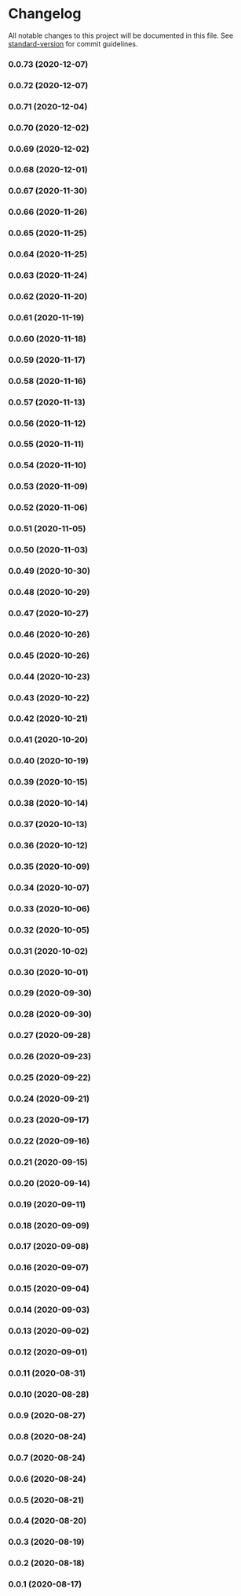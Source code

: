 # Changelog

All notable changes to this project will be documented in this file. See [standard-version](https://github.com/conventional-changelog/standard-version) for commit guidelines.

### 0.0.73 (2020-12-07)

### 0.0.72 (2020-12-07)

### 0.0.71 (2020-12-04)

### 0.0.70 (2020-12-02)

### 0.0.69 (2020-12-02)

### 0.0.68 (2020-12-01)

### 0.0.67 (2020-11-30)

### 0.0.66 (2020-11-26)

### 0.0.65 (2020-11-25)

### 0.0.64 (2020-11-25)

### 0.0.63 (2020-11-24)

### 0.0.62 (2020-11-20)

### 0.0.61 (2020-11-19)

### 0.0.60 (2020-11-18)

### 0.0.59 (2020-11-17)

### 0.0.58 (2020-11-16)

### 0.0.57 (2020-11-13)

### 0.0.56 (2020-11-12)

### 0.0.55 (2020-11-11)

### 0.0.54 (2020-11-10)

### 0.0.53 (2020-11-09)

### 0.0.52 (2020-11-06)

### 0.0.51 (2020-11-05)

### 0.0.50 (2020-11-03)

### 0.0.49 (2020-10-30)

### 0.0.48 (2020-10-29)

### 0.0.47 (2020-10-27)

### 0.0.46 (2020-10-26)

### 0.0.45 (2020-10-26)

### 0.0.44 (2020-10-23)

### 0.0.43 (2020-10-22)

### 0.0.42 (2020-10-21)

### 0.0.41 (2020-10-20)

### 0.0.40 (2020-10-19)

### 0.0.39 (2020-10-15)

### 0.0.38 (2020-10-14)

### 0.0.37 (2020-10-13)

### 0.0.36 (2020-10-12)

### 0.0.35 (2020-10-09)

### 0.0.34 (2020-10-07)

### 0.0.33 (2020-10-06)

### 0.0.32 (2020-10-05)

### 0.0.31 (2020-10-02)

### 0.0.30 (2020-10-01)

### 0.0.29 (2020-09-30)

### 0.0.28 (2020-09-30)

### 0.0.27 (2020-09-28)

### 0.0.26 (2020-09-23)

### 0.0.25 (2020-09-22)

### 0.0.24 (2020-09-21)

### 0.0.23 (2020-09-17)

### 0.0.22 (2020-09-16)

### 0.0.21 (2020-09-15)

### 0.0.20 (2020-09-14)

### 0.0.19 (2020-09-11)

### 0.0.18 (2020-09-09)

### 0.0.17 (2020-09-08)

### 0.0.16 (2020-09-07)

### 0.0.15 (2020-09-04)

### 0.0.14 (2020-09-03)

### 0.0.13 (2020-09-02)

### 0.0.12 (2020-09-01)

### 0.0.11 (2020-08-31)

### 0.0.10 (2020-08-28)

### 0.0.9 (2020-08-27)

### 0.0.8 (2020-08-24)

### 0.0.7 (2020-08-24)

### 0.0.6 (2020-08-24)

### 0.0.5 (2020-08-21)

### 0.0.4 (2020-08-20)

### 0.0.3 (2020-08-19)

### 0.0.2 (2020-08-18)

### 0.0.1 (2020-08-17)
